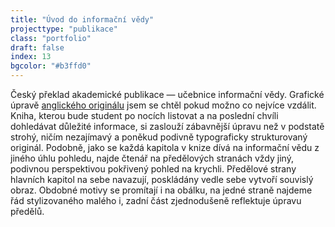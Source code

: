 ```yaml
---
title: "Úvod do informační vědy"
projecttype: "publikace"
class: "portfolio"
draft: false
index: 13
bgcolor: "#b3ffd0"
---
```



Český překlad akademické publikace — učebnice informační vědy. Grafické úpravě [anglického originálu](http://www.facetpublishing.co.uk/title.php?id=048101#.WLP0GxiZPMU) jsem se chtěl pokud možno co nejvíce vzdálit. Kniha, kterou bude student po nocích listovat a na poslední chvíli dohledávat důležité informace, si zaslouží zábavnější úpravu než v podstatě strohý, ničím nezajímavý a poněkud podivně typograficky strukturovaný originál. Podobně, jako se každá kapitola v knize dívá na informační vědu z jiného úhlu pohledu, najde čtenář na předělových stranách vždy jiný, podivnou perspektivou pokřivený pohled na krychli. Předělové strany hlavních kapitol na sebe navazují, poskládány vedle sebe vytvoří souvislý obraz. Obdobné motivy se promítají i na obálku, na jedné straně najdeme řád stylizovaného malého i, zadní část zjednodušeně reflektuje úpravu předělů.